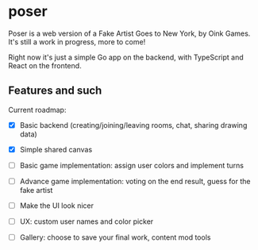 # poser

Poser is a web version of a Fake Artist Goes to New York, by Oink Games.
It's still a work in progress, more to come!

Right now it's just a simple Go app on the backend, with TypeScript and React on the frontend.

## Features and such
Current roadmap:

* [x] Basic backend (creating/joining/leaving rooms, chat, sharing drawing data)
* [x] Simple shared canvas
* [ ] Basic game implementation: assign user colors and implement turns
* [ ] Advance game implementation: voting on the end result, guess for the fake artist
* [ ] Make the UI look nicer
* [ ] UX: custom user names and color picker
* [ ] Gallery: choose to save your final work, content mod tools

